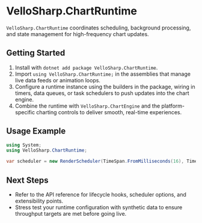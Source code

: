 # VelloSharp.ChartRuntime

`VelloSharp.ChartRuntime` coordinates scheduling, background processing, and state management for high-frequency chart updates.

## Getting Started

1. Install with `dotnet add package VelloSharp.ChartRuntime`.
2. Import `using VelloSharp.ChartRuntime;` in the assemblies that manage live data feeds or animation loops.
3. Configure a runtime instance using the builders in the package, wiring in timers, data queues, or task schedulers to push updates into the chart engine.
4. Combine the runtime with `VelloSharp.ChartEngine` and the platform-specific charting controls to deliver smooth, real-time experiences.

## Usage Example

```csharp
using System;
using VelloSharp.ChartRuntime;

var scheduler = new RenderScheduler(TimeSpan.FromMilliseconds(16), TimeProvider.System);
```

## Next Steps

- Refer to the API reference for lifecycle hooks, scheduler options, and extensibility points.
- Stress test your runtime configuration with synthetic data to ensure throughput targets are met before going live.

